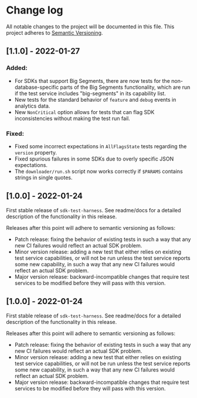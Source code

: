 # Change log

All notable changes to the project will be documented in this file. This project adheres to [Semantic Versioning](http://semver.org).

## [1.1.0] - 2022-01-27
### Added:
- For SDKs that support Big Segments, there are now tests for the non-database-specific parts of the Big Segments functionality, which are run if the test service includes "big-segments" in its capability list.
- New tests for the standard behavior of `feature` and `debug` events in analytics data.
- New `NonCritical` option allows for tests that can flag SDK inconsistencies without making the test run fail.

### Fixed:
- Fixed some incorrect expectations in `AllFlagsState` tests regarding the `version` property.
- Fixed spurious failures in some SDKs due to overly specific JSON expectations.
- The `downloader/run.sh` script now works correctly if `$PARAMS` contains strings in single quotes.

## [1.0.0] - 2022-01-24
First stable release of `sdk-test-harness`. See readme/docs for a detailed description of the functionality in this release.

Releases after this point will adhere to semantic versioning as follows:

* Patch release: fixing the behavior of existing tests in such a way that any new CI failures would reflect an actual SDK problem.
* Minor version release: adding a new test that either relies on existing test service capabilities, or will not be run unless the test service reports some new capability, in such a way that any new CI failures would reflect an actual SDK problem.
* Major version release: backward-incompatible changes that require test services to be modified before they will pass with this version.

## [1.0.0] - 2022-01-24
First stable release of `sdk-test-harness`. See readme/docs for a detailed description of the functionality in this release.

Releases after this point will adhere to semantic versioning as follows:

* Patch release: fixing the behavior of existing tests in such a way that any new CI failures would reflect an actual SDK problem.
* Minor version release: adding a new test that either relies on existing test service capabilities, or will not be run unless the test service reports some new capability, in such a way that any new CI failures would reflect an actual SDK problem.
* Major version release: backward-incompatible changes that require test services to be modified before they will pass with this version.
